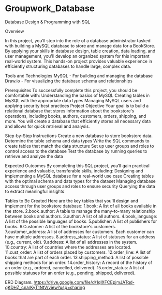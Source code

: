 # Groupwork_Database
Database Design & Programming with SQL

Overview

In this project, you'll step into the role of a database administrator tasked with building a  MySQL database to store and manage data for a BookStore. By applying your skills in database design, table creation, data loading, and user management, you'll develop an organized system for this important real-world system. 
This hands-on project provides valuable experience in efficiently structuring databases to handle large, complex data.

Tools and Technologies
MySQL - For building and managing the database
Draw.io - For visualizing the database schema and relationships

Prerequisites
To successfully complete this project, you should be comfortable with:
Understanding the basics of MySQL
Creating tables in MySQL with the appropriate data types
Managing MySQL users and applying security best practices
Project Objective
Your goal is to build a relational database that stores information about the bookstore's operations, including books, authors, customers, orders, shipping, and more. You will create a database that efficiently stores all necessary data and allows for quick retrieval and analysis.

Step-by-Step Instructions
Create a new database to store bookstore data.
Determine the table schema and data types
Write the SQL commands to create tables that match the data structure
Set up user groups and roles to control access to the database
Test the database by running queries to retrieve and analyze the data

Expected Outcomes
By completing this SQL project, you'll gain practical experience and valuable, transferable skills, including:
Designing and implementing a MySQL database for a real-world use case
Creating tables with the optimal schema and data types for the dataset
Managing database access through user groups and roles to ensure security
Querying the data to extract meaningful insights 

Tables to Be Created
Here are the key tables that you'll design and implement for the bookstore database:
1.book: A list of all books available in the store.
2.book_author: A table to manage the many-to-many relationship between books and authors.
3.author: A list of all authors.
4.book_language: A list of the possible languages of books.
5.publisher: A list of publishers for books.
6.Customer: A list of the bookstore's customers.
7.customer_address: A list of addresses for customers. Each customer can have multiple addresses.
8.address_status: A list of statuses for an address (e.g., current, old).
9.address: A list of all addresses in the system.
10.country: A list of countries where the addresses are located.
11.cust_order: A list of orders placed by customers.
12.order_line: A list of books that are part of each order.
13.shipping_method: A list of possible shipping methods for an order.
14.order_history: A record of the history of an order (e.g., ordered, cancelled, delivered).
15.order_status: A list of possible statuses for an order (e.g., pending, shipped, delivered). 

ERD Diagram.
https://drive.google.com/file/d/1qIXFCEpjmJATqd-gKDHZ_cnarKyT1NtV/view?usp=sharing


